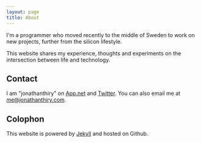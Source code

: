 ```yaml
---
layout: page
title: About
---
```


I'm a programmer who moved recently to the middle of Sweden to work on new projects, further from the silicon lifestyle.

This website shares my experience, thoughts and experiments on the intersection between life and technology.

## Contact

I am "jonathanthiry" on [App.net](https://alpha.app.net/jonathanthiry) and [Twitter](http://twitter.com/jonathanthiry).
You can also email me at <me@jonathanthiry.com>.

## Colophon

This website is powered by [Jekyll](http://jekyllrb.com/) and hosted on Github.
